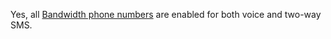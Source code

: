 Yes, all [Bandwidth phone numbers](https://www.bandwidth.com/phone-numbers/) are enabled for both voice and two-way SMS.
